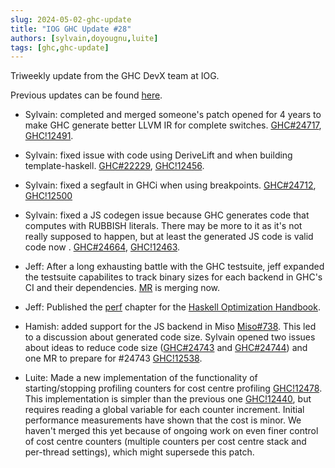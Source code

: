 ```yaml
---
slug: 2024-05-02-ghc-update
title: "IOG GHC Update #28"
authors: [sylvain,doyougnu,luite]
tags: [ghc,ghc-update]
---
```


Triweekly update from the GHC DevX team at IOG.

<!-- truncate -->

Previous updates can be found [here](https://engineering.iog.io/tags/ghc-update).

- Sylvain: completed and merged someone's patch opened for 4 years to make GHC
  generate better LLVM IR for complete switches.
  [GHC#24717](https://gitlab.haskell.org/ghc/ghc/-/issues/24717),
  [GHC!12491](https://gitlab.haskell.org/ghc/ghc/-/merge_requests/12491).

- Sylvain: fixed issue with code using DeriveLift and when building
  template-haskell.
  [GHC#22229](https://gitlab.haskell.org/ghc/ghc/-/issues/22229),
  [GHC!12456](https://gitlab.haskell.org/ghc/ghc/-/merge_requests/12456).

- Sylvain: fixed a segfault in GHCi when using breakpoints.
  [GHC#24712](https://gitlab.haskell.org/ghc/ghc/-/issues/24712),
  [GHC!12500](https://gitlab.haskell.org/ghc/ghc/-/merge_requests/12500)

- Sylvain: fixed a JS codegen issue because GHC generates code that computes
  with RUBBISH literals. There may be more to it as it's not really supposed to
  happen, but at least the generated JS code is valid code now .
  [GHC#24664](https://gitlab.haskell.org/ghc/ghc/-/issues/24664),
  [GHC!12463](https://gitlab.haskell.org/ghc/ghc/-/merge_requests/12463).

- Jeff: After a long exhausting battle with the GHC testsuite, jeff expanded the testsuite capabilites to track binary sizes for each backend in GHC's CI and their dependencies. [MR](https://gitlab.haskell.org/ghc/ghc/-/merge_requests/12372#c591f85f122007bac88228c5ff6fd76b40e6a811) is merging now.

- Jeff: Published the [perf](https://haskell.foundation/hs-opt-handbook.github.io/src/Measurement_Observation/Binary_Profiling/linux_perf.html#perf-chapter) chapter for the [Haskell Optimization Handbook](https://github.com/haskellfoundation/hs-opt-handbook.github.io).

- Hamish: added support for the JS backend in Miso
  [Miso#738](https://github.com/dmjio/miso/pull/738). This led to a discussion
  about generated code size. Sylvain opened two issues about ideas to reduce
  code size ([GHC#24743](https://gitlab.haskell.org/ghc/ghc/-/issues/24743) and
  [GHC#24744](https://gitlab.haskell.org/ghc/ghc/-/issues/24744)) and one MR to
  prepare for #24743
  [GHC!12538](https://gitlab.haskell.org/ghc/ghc/-/merge_requests/12538).

- Luite: Made a new implementation of the functionality of starting/stopping
  profiling counters for cost centre profiling [GHC!12478](https://gitlab.haskell.org/ghc/ghc/-/merge_requests/12478).
  This implementation is simpler than the previous one [GHC!12440](https://gitlab.haskell.org/ghc/ghc/-/merge_requests/12440),
  but requires reading a global variable for each counter increment. Initial performance
  measurements have shown that the cost is minor. We haven't merged this yet because of ongoing
  work on even finer control of cost centre counters (multiple counters per cost centre stack and per-thread
  settings), which might supersede this patch.
